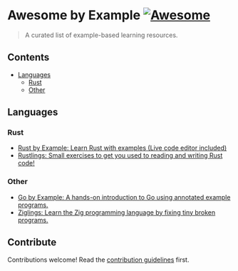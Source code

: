 # Awesome by Example [![Awesome](https://awesome.re/badge.svg)](https://awesome.re)

> A curated list of example-based learning resources.

## Contents

- [Languages](#languages)
  - [Rust](#rust)
  - [Other](#other)

## Languages

### Rust

- [Rust by Example: Learn Rust with examples (Live code editor included)](https://github.com/rust-lang/rust-by-example)
- [Rustlings: Small exercises to get you used to reading and writing Rust code!](https://github.com/rust-lang/rustlings)

### Other

- [Go by Example: A hands-on introduction to Go using annotated example programs.](https://gobyexample.com/)
- [Ziglings: Learn the Zig programming language by fixing tiny broken programs.](https://github.com/ratfactor/ziglings)

## Contribute

Contributions welcome! Read the [contribution guidelines](CONTRIBUTING.md) first.
